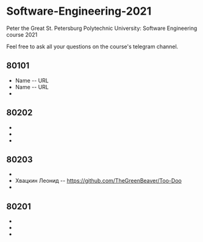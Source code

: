 # Software-Engineering-2021
Peter the Great St. Petersburg Polytechnic University: Software Engineering course 2021

Feel free to ask all your questions on the course's telegram channel.

## 80101

- Name -- URL
- Name -- URL
-

## 80202

-
-
-

## 80203

- 
- Хвацкин Леонид -- https://github.com/TheGreenBeaver/Too-Doo
- 

## 80201

-
-
-
